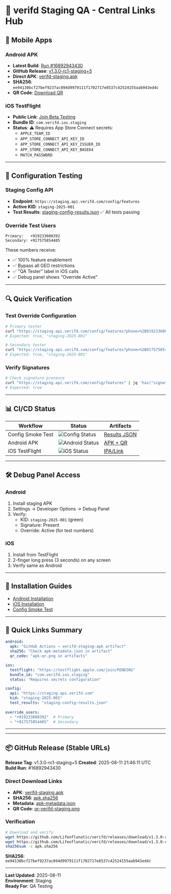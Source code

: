 # 🎯 verifd Staging QA - Central Links Hub

## 📱 Mobile Apps

### Android APK  
- **Latest Build**: [Run #16892943430](https://github.com/Lifeoflunatic/verifd/actions/runs/16892943430)
- **GitHub Release**: [v1.3.0-rc1-staging+5](https://github.com/Lifeoflunatic/verifd/releases/tag/v1.3.0-rc1-staging+5)
- **Direct APK**: [verifd-staging.apk](https://github.com/Lifeoflunatic/verifd/releases/download/v1.3.0-rc1-staging+5/verifd-staging.apk)
- **SHA256**: `ee94130bcf27bef9237ac894d9979111f1702717e8537c42524155aab943ed4c`
- **QR Code**: [Download QR](https://github.com/Lifeoflunatic/verifd/releases/download/v1.3.0-rc1-staging+5/qr-verifd-staging.png)

### iOS TestFlight
- **Public Link**: [Join Beta Testing](https://testflight.apple.com/join/PENDING)
- **Bundle ID**: `com.verifd.ios.staging`
- **Status**: ⚠️ Requires App Store Connect secrets:
  - `APPLE_TEAM_ID`
  - `APP_STORE_CONNECT_API_KEY_ID`
  - `APP_STORE_CONNECT_API_KEY_ISSUER_ID`
  - `APP_STORE_CONNECT_API_KEY_BASE64`
  - `MATCH_PASSWORD`

---

## 🧪 Configuration Testing

### Staging Config API
- **Endpoint**: `https://staging.api.verifd.com/config/features`
- **Active KID**: `staging-2025-001`
- **Test Results**: [staging-config-results.json](STAGING_BUILD_RESULTS.md#raw-json-results) ✅ All tests passing

### Override Test Users
```
Primary:   +919233600392
Secondary: +917575854485
```

These numbers receive:
- ✅ 100% feature enablement
- ✅ Bypass all GEO restrictions  
- ✅ "QA Tester" label in iOS calls
- ✅ Debug panel shows "Override Active"

---

## 🔍 Quick Verification

### Test Override Configuration
```bash
# Primary tester
curl "https://staging.api.verifd.com/config/features?phone=%2B919233600392" | jq '.overrideActive, .kid'
# Expected: true, "staging-2025-001"

# Secondary tester  
curl "https://staging.api.verifd.com/config/features?phone=%2B917575854485" | jq '.overrideActive, .kid'
# Expected: true, "staging-2025-001"
```

### Verify Signatures
```bash
# Check signature presence
curl "https://staging.api.verifd.com/config/features" | jq 'has("signature")'
# Expected: true
```

---

## 📊 CI/CD Status

| Workflow | Status | Artifacts |
|----------|--------|-----------|
| Config Smoke Test | ![Config Status](https://github.com/verifd/verifd/actions/workflows/staging-config-smoke.yml/badge.svg) | [Results JSON](https://github.com/verifd/verifd/actions/workflows/staging-config-smoke.yml) |
| Android APK | ![Android Status](https://github.com/verifd/verifd/actions/workflows/android-staging-apk.yml/badge.svg) | [APK + QR](https://github.com/verifd/verifd/actions/workflows/android-staging-apk.yml) |
| iOS TestFlight | ![iOS Status](https://github.com/verifd/verifd/actions/workflows/ios-testflight-staging.yml/badge.svg) | [IPA/Link](https://github.com/verifd/verifd/actions/workflows/ios-testflight-staging.yml) |

---

## 🛠️ Debug Panel Access

### Android
1. Install staging APK
2. Settings → Developer Options → Debug Panel
3. Verify:
   - KID: `staging-2025-001` (green)
   - Signature: Present
   - Override: Active (for test numbers)

### iOS  
1. Install from TestFlight
2. 2-finger long press (3 seconds) on any screen
3. Verify same as Android

---

## 📝 Installation Guides

- [Android Installation](../apps/android/INSTALL_STAGING_APK.md)
- [iOS Installation](../apps/ios/INSTALL_IOS.md)
- [Config Smoke Test](STAGING_CONFIG_SMOKE.md)

---

## 🔗 Quick Links Summary

```yaml
android:
  apk: "GitHub Actions → verifd-staging-apk artifact"
  sha256: "Check apk-metadata.json in artifact"
  qr_code: "apk-qr.png in artifacts"

ios:
  testflight: "https://testflight.apple.com/join/PENDING"
  bundle_id: "com.verifd.ios.staging"
  status: "Requires secrets configuration"

config:
  api: "https://staging.api.verifd.com"
  kid: "staging-2025-001"
  test_results: "staging-config-results.json"
  
override_users:
  - "+919233600392"  # Primary
  - "+917575854485"  # Secondary
```

---

---

## 📦 GitHub Release (Stable URLs)

**Release Tag**: v1.3.0-rc1-staging+5
**Created**: 2025-08-11 21:46:11 UTC  
**Build Run**: #16892943430

### Direct Download Links
- **APK**: [verifd-staging.apk](https://github.com/Lifeoflunatic/verifd/releases/download/v1.3.0-rc1-staging+5/verifd-staging.apk)
- **SHA256**: [apk.sha256](https://github.com/Lifeoflunatic/verifd/releases/download/v1.3.0-rc1-staging+5/apk.sha256)
- **Metadata**: [apk-metadata.json](https://github.com/Lifeoflunatic/verifd/releases/download/v1.3.0-rc1-staging+5/apk-metadata.json)
- **QR Code**: [qr-verifd-staging.png](https://github.com/Lifeoflunatic/verifd/releases/download/v1.3.0-rc1-staging+5/qr-verifd-staging.png)

### Verification
```bash
# Download and verify
wget https://github.com/Lifeoflunatic/verifd/releases/download/v1.3.0-rc1-staging+5/verifd-staging.apk
wget https://github.com/Lifeoflunatic/verifd/releases/download/v1.3.0-rc1-staging+5/apk.sha256
sha256sum -c apk.sha256
```

**SHA256**: `ee94130bcf27bef9237ac894d9979111f1702717e8537c42524155aab943ed4c`

---

**Last Updated**: 2025-08-11  
**Environment**: Staging  
**Ready For**: QA Testing